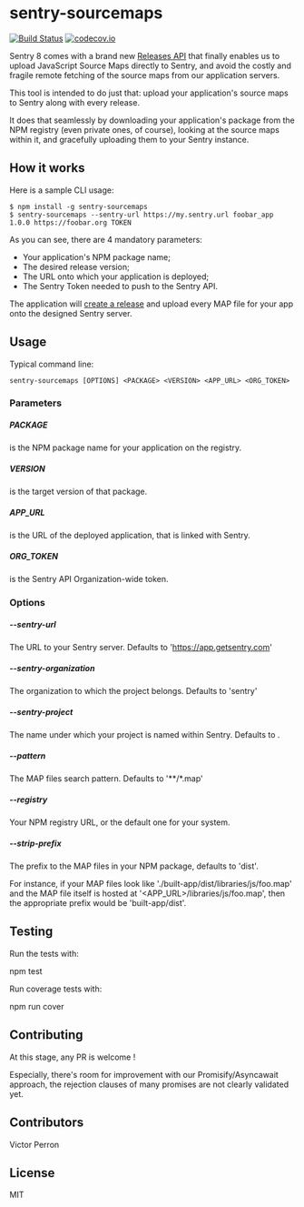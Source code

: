 # sentry-sourcemaps

[![Build Status](https://travis-ci.org/Polyconseil/sentry-sourcemaps.svg?branch=master)](https://travis-ci.org/Polyconseil/sentry-sourcemaps)
[![codecov.io](https://codecov.io/github/Polyconseil/sentry-sourcemaps/coverage.svg?branch=master)](https://codecov.io/github/Polyconseil/sentry-sourcemaps?branch=master)


Sentry 8 comes with a brand new [Releases API][release_api] that finally enables us to
upload JavaScript Source Maps directly to Sentry, and avoid the costly and fragile
remote fetching of the source maps from our application servers.

This tool is intended to do just that: upload your application's source maps to
Sentry along with every release.

It does that seamlessly by downloading your application's package from the NPM
registry (even private ones, of course), looking at the source maps within it,
and gracefully uploading them to your Sentry instance.


## How it works

Here is a sample CLI usage:

    $ npm install -g sentry-sourcemaps
    $ sentry-sourcemaps --sentry-url https://my.sentry.url foobar_app 1.0.0 https://foobar.org TOKEN

As you can see, there are 4 mandatory parameters:

* Your application's NPM package name;
* The desired release version;
* The URL onto which your application is deployed;
* The Sentry Token needed to push to the Sentry API.

The application will [create a release][create_release] and upload every MAP file for your app onto
the designed Sentry server.


## Usage

Typical command line:

    sentry-sourcemaps [OPTIONS] <PACKAGE> <VERSION> <APP_URL> <ORG_TOKEN>

### Parameters

##### PACKAGE
 is the NPM package name for your application on the registry.
##### VERSION
 is the target version of that package.
##### APP_URL
 is the URL of the deployed application, that is linked with Sentry.
##### ORG_TOKEN
 is the Sentry API Organization-wide token.

### Options

##### --sentry-url
The URL to your Sentry server. Defaults to 'https://app.getsentry.com'

##### --sentry-organization
The organization to which the project belongs. Defaults to 'sentry'

##### --sentry-project
The name under which your project is named within Sentry. Defaults to <PACKAGE>.

##### --pattern
The MAP files search pattern. Defaults to '**/*.map'

##### --registry
Your NPM registry URL, or the default one for your system.

##### --strip-prefix

The prefix to the MAP files in your NPM package, defaults to 'dist'.

For instance, if your MAP files look like './built-app/dist/libraries/js/foo.map'
and the MAP file itself is hosted at '<APP_URL>/libraries/js/foo.map', then
the appropriate prefix would be 'built-app/dist'.

## Testing

Run the tests with:

  npm test

Run coverage tests with:

  npm run cover

## Contributing

At this stage, any PR is welcome !

Especially, there's room for improvement with our Promisify/Asyncawait approach,
the rejection clauses of many promises are not clearly validated yet.

## Contributors

Victor Perron


## License

MIT

[release_api]: https://docs.getsentry.com/hosted/clients/javascript/sourcemaps/#uploading-source-maps-to-sentry
[create_release]:https://docs.getsentry.com/hosted/api/releases/post-project-releases/
